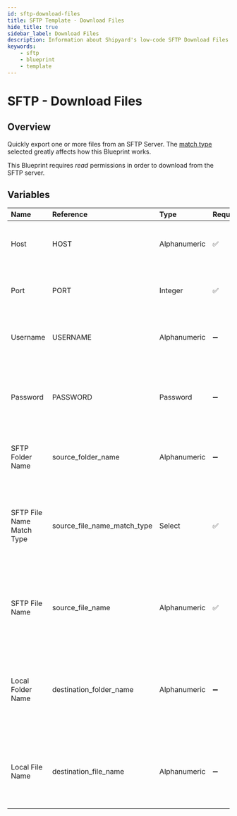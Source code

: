 ```yaml
---
id: sftp-download-files
title: SFTP Template - Download Files
hide_title: true
sidebar_label: Download Files
description: Information about Shipyard's low-code SFTP Download Files blueprint. Quickly export one or more files from an SFTP Server. Once the files have downloaded, transfer them to another service or run another Vessel against the data.
keywords:
    - sftp
    - blueprint
    - template
---
```


# SFTP - Download Files

## Overview

Quickly export one or more files from an SFTP Server. The [match type](../reference/blueprint-library/match-type.md) selected greatly affects how this Blueprint works.

This Blueprint requires _read_ permissions in order to download from the SFTP server.



## Variables

| Name | Reference | Type | Required | Default | Options | Description |
|:---|:---|:---|:---|:---|:---|:---|
| Host | HOST | Alphanumeric | :white_check_mark: | - | - | Domain or IP address of the SFTP server to connect to. |
| Port | PORT | Integer | :white_check_mark: | 22 | - | Number for the port to connect to. `22` is used by default. |
| Username | USERNAME | Alphanumeric | :heavy_minus_sign: | - | - | Value of the configured username in the SFTP server. |
| Password | PASSWORD | Password | :heavy_minus_sign: | - | - | Value of the configured password associated to the username on the SFTP server. |
| SFTP Folder Name | source_folder_name | Alphanumeric | :heavy_minus_sign: | - | - | Name of the folder where the file is stored in the SFTP server. |
| SFTP File Name Match Type | source_file_name_match_type | Select | :white_check_mark: | exact_match | `Exact Match`, `Regex Match` | Determines if the text in &#34;SFTP File Name&#34; will look for one file with exact match, or multiple files using regex. |
| SFTP File Name | source_file_name | Alphanumeric | :white_check_mark: | - | - | Name of the target file in the SFTP server. Can be regex if &#34;Match Type&#34; is set accordingly. |
| Local Folder Name | destination_folder_name | Alphanumeric | :heavy_minus_sign: | - | - | Folder where the file(s) should be downloaded. Leaving blank will place the file in the home directory. |
| Local File Name | destination_file_name | Alphanumeric | :heavy_minus_sign: | - | - | What to name the file(s) being downloaded. If left blank, defaults to the original file name(s). |



